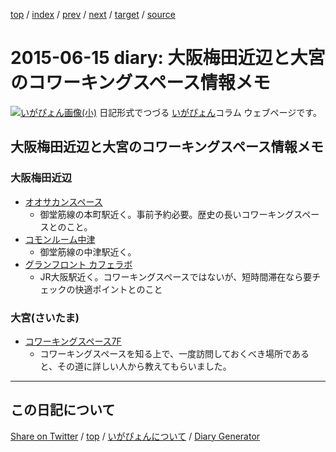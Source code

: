 [top](../index.html) 
 / [index](index.html) 
 / [prev](ig150612.html) 
 / [next](ig150626.html) 
 / [target](https://igapyon.github.io/diary/2015/ig150615.html) 
 / [source](https://github.com/igapyon/diary/blob/gh-pages/2015/ig150615.html.src.md) 

2015-06-15 diary: 大阪梅田近辺と大宮のコワーキングスペース情報メモ
=====================================================================================================
[![いがぴょん画像(小)](https://igapyon.github.io/diary/images/iga200306s.jpg "いがぴょん")](https://igapyon.github.io/diary/memo/memoigapyon.html) 日記形式でつづる [いがぴょん](https://igapyon.github.io/diary/memo/memoigapyon.html)コラム ウェブページです。

## 大阪梅田近辺と大宮のコワーキングスペース情報メモ


### 大阪梅田近辺


* [オオサカンスペース](http://www.osakan-space.com/)
  * 御堂筋線の本町駅近く。事前予約必要。歴史の長いコワーキングスペースとのこと。
* [コモンルーム中津](http://cr-nakatsu.com/)
  * 御堂筋線の中津駅近く。
* [グランフロント カフェラボ](https://kc-i.jp/facilities/thelab/cafelab/)
  * JR大阪駅近く。コワーキングスペースではないが、短時間滞在なら要チェックの快適ポイントとのこと



### 大宮(さいたま)


* [コワーキングスペース7F](http://office7f.com/)
  * コワーキングスペースを知る上で、一度訪問しておくべき場所であると、その道に詳しい人から教えてもらいました。


----------------------------------------------------------------------------------------------------

## この日記について

[Share on Twitter](https://twitter.com/intent/tweet?hashtags=igapyon%2Cdiary%2C%E3%81%84%E3%81%8C%E3%81%B4%E3%82%87%E3%82%93&text=%E5%A4%A7%E9%98%AA%E6%A2%85%E7%94%B0%E8%BF%91%E8%BE%BA%E3%81%A8%E5%A4%A7%E5%AE%AE%E3%81%AE%E3%82%B3%E3%83%AF%E3%83%BC%E3%82%AD%E3%83%B3%E3%82%B0%E3%82%B9%E3%83%9A%E3%83%BC%E3%82%B9%E6%83%85%E5%A0%B1%E3%83%A1%E3%83%A2&url=https%3A%2F%2Figapyon.github.io%2Fdiary%2F2015%2Fig150615.html) / [top](../index.html) / [いがぴょんについて](https://igapyon.github.io/diary/memo/memoigapyon.html) / [Diary Generator](https://github.com/igapyon/igapyonv3)
